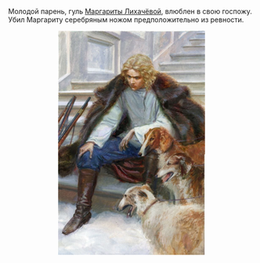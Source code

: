 Молодой парень, гуль [Маргариты Лихачёвой](</Дело/Маргарита Лихачёва.md>), влюблен в свою госпожу. Убил Маргариту серебряным ножом предположительно из ревности.

<p align="center"><img src='/Портрет/псарьИван.jpg' width="300"></p>
